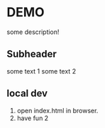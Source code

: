 # DEMO

some description!

## Subheader

some text 1
some text 2

## local dev

1. open index.html in browser.
2. have fun 2
